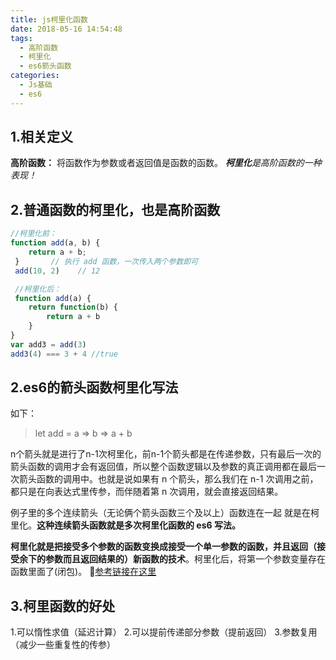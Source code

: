 ```yaml
---
title: js柯里化函数
date: 2018-05-16 14:54:48
tags:
  - 高阶函数
  - 柯里化
  - es6箭头函数
categories:
  - Js基础
  - es6
---
```

## 1.相关定义
**高阶函数：** 将函数作为参数或者返回值是函数的函数。
***柯里化**是高阶函数的一种表现！*
## 2.普通函数的柯里化，也是高阶函数
```javascript
//柯里化前：
function add(a, b) {
    return a + b;
 }       // 执行 add 函数，一次传入两个参数即可
 add(10, 2)    // 12

 //柯里化后：
 function add(a) {
    return function(b) {
        return a + b
    }
}
var add3 = add(3)
add3(4) === 3 + 4 //true
```
## 2.es6的箭头函数柯里化写法
如下：
> let add = a => b => a + b

n个箭头就是进行了n-1次柯里化，前n-1个箭头都是在传递参数，只有最后一次的箭头函数的调用才会有返回值，所以整个函数逻辑以及参数的真正调用都在最后一次箭头函数的调用中。也就是说如果有 n 个箭头，那么我们在 n-1 次调用之前，都只是在向表达式里传参，而伴随着第 n 次调用，就会直接返回结果。

例子里的多个连续箭头（无论俩个箭头函数三个及以上）函数连在一起 就是在柯里化。**这种连续箭头函数就是多次柯里化函数的 es6 写法。**


**柯里化就是把接受多个参数的函数变换成接受一个单一参数的函数，并且返回（接受余下的参数而且返回结果的）新函数的技术**。柯里化后，将第一个参数变量存在函数里面了(闭包)。
[参考链接在这里](https://zhuanlan.zhihu.com/p/33374547)
## 3.柯里函数的好处
1.可以惰性求值（延迟计算）
2.可以提前传递部分参数（提前返回）
3.参数复用（减少一些重复性的传参）

